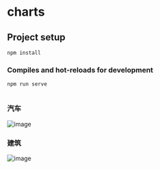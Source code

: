 # charts

## Project setup
```
npm install
```

### Compiles and hot-reloads for development
```
npm run serve


```
### 汽车
![image](https://gitee.com/shi-yinpeng/threejs-demo/raw/master/src/assets/e8914089d9ce001c78e02bf63b4c9cb.png)


### 建筑
![image](https://gitee.com/shi-yinpeng/threejs-demo/raw/master/src/assets/943fb582a60432eb2d189caeff9599e.png)
```







